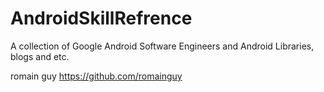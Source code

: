 # AndroidSkillRefrence

A collection of Google Android Software Engineers and Android Libraries, blogs and etc.

romain guy https://github.com/romainguy
